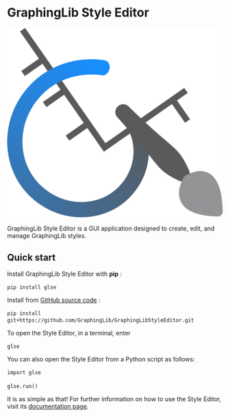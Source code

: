 # GraphingLib Style Editor

![GraphingLib Style Editor logo](images/GraphingLib-SE-Logo.svg)

GraphingLib Style Editor is a GUI application designed to create, edit, and manage GraphingLib styles.

## Quick start

Install GraphingLib Style Editor with **pip** :

```
pip install glse
```

Install from [GitHub source code](https://github.com/GraphingLib/GraphingLibStyleEditor) :

```
pip install git+https://github.com/GraphingLib/GraphingLibStyleEditor.git
````

To open the Style Editor, in a terminal, enter

```
glse
```

You can also open the Style Editor from a Python script as follows:

```
import glse

glse.run()
```

It is as simple as that! For further information on how to use the Style Editor, visit its [documentation page](https://www.graphinglib.org/projects/graphinglibstyleeditor/).
